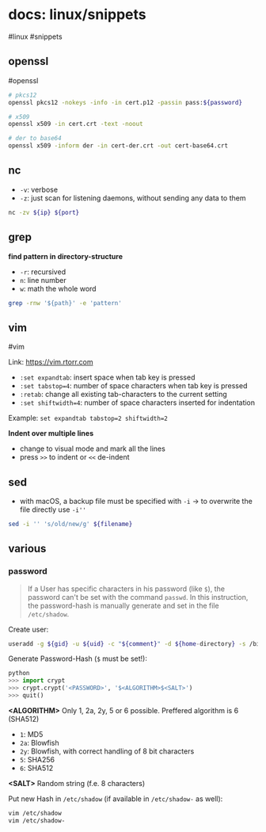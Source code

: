 # docs: linux/snippets
#linux #snippets 
## openssl
#openssl

```bash
# pkcs12
openssl pkcs12 -nokeys -info -in cert.p12 -passin pass:${password}

# x509
openssl x509 -in cert.crt -text -noout

# der to base64
openssl x509 -inform der -in cert-der.crt -out cert-base64.crt
```

## nc
- `-v`: verbose
- `-z`: just scan for listening daemons, without sending any data to them

```bash
nc -zv ${ip} ${port}
```

## grep
**find pattern in directory-structure**
- `-r`: recursived
- `n`: line number
- `w`: math the whole word

```bash
grep -rnw '${path}' -e 'pattern'
```

## vim
#vim

Link: https://vim.rtorr.com

- `:set expandtab`: insert space when tab key is pressed
- `:set tabstop=4`: number of space characters when tab key is pressed
- `:retab`: change all existing tab-characters to the current setting
- `:set shiftwidth=4`: number of space characters inserted for indentation

Example: `set expandtab tabstop=2 shiftwidth=2`

**Indent over multiple lines**
- change to visual mode and mark all the lines
- press `>>` to indent or `<<` de-indent

## sed
- with macOS, a backup file must be specified with `-i` -> to overwrite the file directly use `-i''` 

```bash
sed -i '' 's/old/new/g' ${filename}
```

## various
### password
> If a User has specific characters in his password (like `$`), the password can't be set with the command `passwd`. In this instruction, the password-hash is manually generate and set in the file `/etc/shadow`.

Create user:
```bash
useradd -g ${gid} -u ${uid} -c "${comment}" -d ${home-directory} -s /bin/bash ${username}
```

Generate Password-Hash (`$` must be set!):
```python
python
>>> import crypt
>>> crypt.crypt('<PASSWORD>', '$<ALGORITHM>$<SALT>')
>>> quit() 
```

**\<ALGORITHM\>**
Only 1, 2a, 2y, 5 or 6 possible. Preffered algorithm is 6 (SHA512)
- `1`: MD5
- `2a`: Blowfish
- `2y`: Blowfish, with correct handling of 8 bit characters
- `5`: SHA256
- `6`: SHA512

**\<SALT\>**
Random string (f.e. 8 characters)

Put new Hash in `/etc/shadow` (if available in `/etc/shadow-` as well):
```bash
vim /etc/shadow
vim /etc/shadow-
```